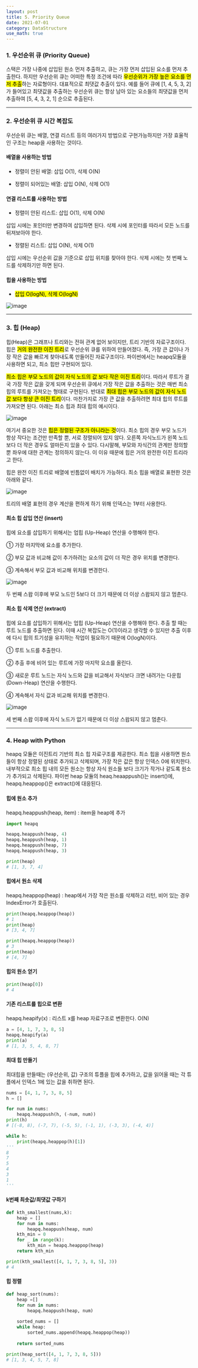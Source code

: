 ```yaml
---
layout: post
title: 5. Priority Queue
date: 2021-07-01
category: DataStructure
use_math: true
---
```


### 1. 우선순위 큐 (Priority Queue)

스택은 가장 나중에 삽입된 원소 먼저 추출하고, 큐는 가장 먼저 삽입된 요소를 먼저 추출한다. 하지만 우선순위 큐는 어떠한 특정 조건에 따라 <mark>우선순위가 가장 높은 요소를 먼저 추출</mark>하는 자료형이다. 대표적으로 최댓값 추출이 있다. 예를 들어 큐에 [1, 4, 5, 3, 2]가 들어있고 최댓값을 추출하는 우선순위 큐는 항상 남아 있는 요소들의 최댓값을 먼저 추출하여 [5, 4, 3, 2, 1] 순으로 추출된다.  

---

### 2. 우선순위 큐 시간 복잡도

우선순위 큐는 배열, 연결 리스트 등의 여러가지 방법으로 구현가능하지만 가장 효율적인 구조는 heap을 사용하는 것이다. 

#### 배열을 사용하는 방법
- 정렬이 안된 배열: 삽입 O(1), 삭제 O(N)

- 정렬이 되어있는 배열: 삽입 O(N), 삭제 O(1)

#### 연결 리스트를 사용하는 방법
- 정렬이 안된 리스트: 삽입 O(1), 삭제 O(N)

삽입 시에는 포인터만 변경하여 삽입하면 된다. 삭제 시에 포인터를 따라서 모든 노드를 뒤져보아야 한다. 
- 정렬된 리스트: 삽입 O(N), 삭제 O(1)

삽입 시에는 우선순위 값을 기준으로 삽입 위치를 찾아야 한다. 삭제 시에는 첫 번째 노드를 삭제하기만 하면 된다.

#### 힙을 사용하는 방법

- <mark>삽입 O(logN), 삭제 O(logN)</mark>

![image](https://user-images.githubusercontent.com/61526722/124112940-cdac1d00-daa5-11eb-97c5-14076d36b952.png)

---

### 3. 힙 (Heap)

힙(Heap)은 그래프나 트리와는 전혀 관계 없어 보이지만, 트리 기반의 자료구조이다. 힙은 <mark>거의 완전한 이진 트리</mark>로 우선순위 큐를 위하여 만들어졌다. 즉, 가장 큰 값이나 가장 작은 값을 빠르게 찾아내도록 만들어진 자료구조이다. 파이썬에서는 heapq모듈을 사용하면 되고, 최소 힙만 구현되어 있다. 

<mark>최소 힙은 부모 노드의 값이 자식 노드의 값 보다 작은 이진 트리</mark>이다. 따라서 루트가 결국 가장 작은 값을 갖게 되며 우선순위 큐에서  가장 작은 값을 추출하는 것은 매번 최소 힙의 루트를 가져오는 형태로 구현된다. 반대로 <mark>최대 힙은 부모 노드의 값이 자식 노드 값 보다 항상 큰 이진 트리</mark>이다. 마찬가지로 가장 큰 값을 추출하려면 최대 힙의 루트를 가져오면 된다. 아래는 최소 힙과 최대 힙의 예시이다. 

![image](https://user-images.githubusercontent.com/61526722/123895787-630eba80-d99b-11eb-8112-a888f00e5e1b.png)


여기서 중요한 것은 <mark>힙은 정렬된 구조가 아니라는 것</mark>이다. 최소 힙의 경우 부모 노드가 항상 작다는 조건만 만족할 뿐, 서로 정렬되어 있지 않다. 오른쪽 자식노드가 왼쪽 노드보다 더 작은 경우도 얼마든지 있을 수 있다. 다시말해, 부모와 자식간의 관계만 정의할 뿐 좌우에 대한 관계는 정의하지 않는다. 이 이유 때문에 힙은 거의 완전한 이진 트리라고 한다. 

힙은 완전 이진 트리로 배열에 빈틈없이 배치가 가능하다. 최소 힙을 배열로 표현한 것은 아래와 같다.

![image](https://user-images.githubusercontent.com/61526722/123897537-838c4400-d99e-11eb-9fad-544e5a0e3211.png)

트리의 배열 표현의 경우 계산을 편하게 하기 위해 인덱스는 1부터 사용한다. 

#### 최소 힙 삽입 연산 (insert)
힙에 요소를 삽입하기 위해서는 업힙 (Up-Heap) 연산을 수행해야 한다.

① 가장 마지막에 요소를 추가한다.

② 부모 값과 비교해 값이 추가하려는 요소의 값이 더 작은 경우 위치를 변경한다.

③ 계속해서 부모 값과 비교해 위치를 변경한다. 

![image](https://user-images.githubusercontent.com/61526722/123897676-c77f4900-d99e-11eb-93f6-97abba201563.png)

두 번째 스왑 이후에 부모 노드인 5보다 더 크기 때문에 더 이상 스왑되지 않고 멈춘다.

#### 최소 힙 삭제 연산 (extract)
힙에 요소를 삽입하기 위해서는 업힙 (Up-Heap) 연산을 수행해야 한다.
추출 할 때는 루트 노드를 추출하면 된다. 이때 시간 복잡도는 O(1)이라고 생각할 수 있지만 추출 이후에 다시 힙의 트기성을 유지하는 작업이 필요하기 때문에 O(logN)이다. 

① 루트 노드를 추출한다. 

② 추출 후에 비어 있는 루트에 가장 마지막 요소를 올린다. 

③ 새로운 루트 노드는 자식 노드와 값을 비교해서 자식보다 크면 내려가는 다운힙 (Down-Heap) 연산을 수행한다.

④ 계속해서 자식 값과 비교해 위치를 변경한다. 

![image](https://user-images.githubusercontent.com/61526722/123897682-c9e1a300-d99e-11eb-8d77-04d156e3e17a.png)

세 번째 스왑 이후에 자식 노드가 없기 때문에 더 이상 스왑되지 않고 멈춘다.

---

### 4. Heap with Python

heapq 모듈은 이진트리 기반의 최소 힙 자료구조를 제공한다. 최소 힙을 사용하면 원소들이 항상 정렬된 상태로 추가되고 삭제되며, 가장 작은 값은 항상 인덱스 0에 위치한다. 내부적으로 최소 힙 내의 모든 원소는 항상 자식 원소들 보다 크기가 작거나 같도록 원소가 추가되고 삭제된다. 파이썬 heap 모듈의 heaq.heaappush()는 insert()에, heapq.heappop()은 extract()에 대응된다.

#### 힙에 원소 추가
heapq.heappush(heap, item) : item을 heap에 추가
```python
import heapq

heapq.heappush(heap, 4)
heapq.heappush(heap, 1)
heapq.heappush(heap, 7)
heapq.heappush(heap, 3)

print(heap)
# [1, 3, 7, 4]
```
#### 힙에서 원소 삭제

heapq.heappop(heap) : heap에서 가장 작은 원소를 삭제하고 리턴, 비어 있는 경우 IndexError가 호출된다.
```python
print(heapq.heappop(heap))
# 1
print(heap)
# [3, 4, 7]

print(heapq.heappop(heap))
# 3
print(heap)
# [4, 7]
```

#### 힙의 원소 얻기
```python
print(heap[0])
# 4
```

#### 기존 리스트를 힙으로 변환

heapq.heapify(x) : 리스트 x를 heap 자료구조로 변환한다. O(N)
```python
a = [4, 1, 7, 3, 8, 5]
heapq.heapify(a)
print(a)
# [1, 3, 5, 4, 8, 7]
```

#### 최대 힙 만들기
최대힙을 만들때는 (우선순위, 값) 구조의 튜플을 힙에 추가하고, 값을 읽어올 때는 각 튜플에서 인덱스 1에 있는 값을 취하면 된다.

```python
nums = [4, 1, 7, 3, 8, 5]
h = []

for num in nums:
    heapq.heappush(h, (-num, num))
print(h)
# [(-8, 8), (-7, 7), (-5, 5), (-1, 1), (-3, 3), (-4, 4)]

while h: 
    print(heapq.heappop(h)[1])
'''
8
7
5
4
3
1
'''
```

#### k번째 최솟값/최댓값 구하기
```python
def kth_smallest(nums,k):
    heap = []
    for num in nums:
        heapq.heappush(heap, num)
    kth_min = 0
    for _ in range(k):
        kth_min = heapq.heappop(heap)
    return kth_min

print(kth_smallest([4, 1, 7, 3, 8, 5], 3))
# 4
```

#### 힙 정렬
```python
def heap_sort(nums):
    heap =[] 
    for num in nums:
        heapq.heappush(heap, num)
    
    sorted_nums = []
    while heap:
        sorted_nums.append(heapq.heappop(heap))
        
    return sorted_nums

print(heap_sort([4, 1, 7, 3, 8, 5]))
# [1, 3, 4, 5, 7, 8]
```




